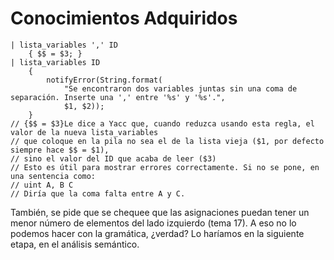 # Conocimientos Adquiridos

    | lista_variables ',' ID
        { $$ = $3; }
    | lista_variables ID
        {
            notifyError(String.format(
                "Se encontraron dos variables juntas sin una coma de separación. Inserte una ',' entre '%s' y '%s'.",
                $1, $2));
        }
    // {$$ = $3}Le dice a Yacc que, cuando reduzca usando esta regla, el valor de la nueva lista_variables
    // que coloque en la pila no sea el de la lista vieja ($1, por defecto siempre hace $$ = $1),
    // sino el valor del ID que acaba de leer ($3)
    // Esto es útil para mostrar errores correctamente. Si no se pone, en una sentencia como:
    // uint A, B C
    // Diría que la coma falta entre A y C.

También, se pide que se chequee que las asignaciones puedan tener un menor número de elementos del lado izquierdo (tema 17). A eso no lo podemos hacer con la gramática, ¿verdad? Lo haríamos en la siguiente etapa, en el análisis semántico.
